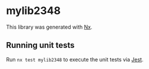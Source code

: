 # mylib2348

This library was generated with [Nx](https://nx.dev).

## Running unit tests

Run `nx test mylib2348` to execute the unit tests via [Jest](https://jestjs.io).

